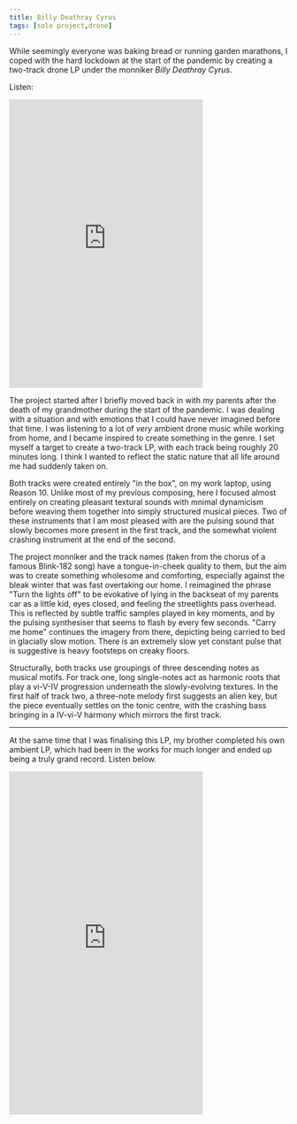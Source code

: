 ```yaml
---
title: Billy Deathray Cyrus
tags: [solo project,drone]
---
```


While seemingly everyone was baking bread or running garden marathons, I coped with the hard lockdown at the start of the pandemic by creating a two-track drone LP under the monniker *Billy Deathray Cyrus*.

Listen:

<!--more-->

<iframe style="border: 0; width: 350px; height: 522px;" src="https://bandcamp.com/EmbeddedPlayer/album=1274964375/size=large/bgcol=ffffff/linkcol=0687f5/transparent=true/" seamless><a href="https://billydeathraycyrus.bandcamp.com/album/untitled">Untitled by Billy Deathray Cyrus</a></iframe>

The project started after I briefly moved back in with my parents after the death of my grandmother during the start of the pandemic. I was dealing with a situation and with emotions that I could have never imagined before that time. I was listening to a lot of *very* ambient drone music while working from home, and I became inspired to create something in the genre. I set myself a target to create a two-track LP, with each track being roughly 20 minutes long. I think I wanted to reflect the static nature that all life around me had suddenly taken on.

Both tracks were created entirely "in the box", on my work laptop, using Reason 10. Unlike most of my previous composing, here I focused almost entirely on creating pleasant textural sounds with mnimal dynamicism before weaving them together into simply structured musical pieces. Two of these instruments that I am most pleased with are the pulsing sound that slowly becomes more present in the first track, and the somewhat violent crashing instrument at the end of the second.

The project monniker and the track names (taken from the chorus of a famous Blink-182 song) have a tongue-in-cheek quality to them, but the aim was to create something wholesome and comforting, especially against the bleak winter that was fast overtaking our home. I reimagined the phrase "Turn the lights off" to be evokative of lying in the backseat of my parents car as a little kid, eyes closed, and feeling the streetlights pass overhead. This is reflected by subtle traffic samples played in key moments, and by the pulsing synthesiser that seems to flash by every few seconds. "Carry me home" continues the imagery from there, depicting being carried to bed in glacially slow motion. There is an extremely slow yet constant pulse that is suggestive is heavy footsteps on creaky floors. 

Structurally, both tracks use groupings of three descending notes as musical motifs. For track one, long single-notes act as harmonic roots that play a vi-V-IV progression underneath the slowly-evolving textures. In the first half of track two, a three-note melody first suggests an alien key, but the piece eventually settles on the tonic centre, with the crashing bass bringing in a IV-vi-V harmony which mirrors the first track.

---

At the same time that I was finalising this LP, my brother completed his own ambient LP, which had been in the works for much longer and ended up being a truly grand record. Listen below.

<iframe style="border: 0; width: 350px; height: 621px;" src="https://bandcamp.com/EmbeddedPlayer/album=2750066624/size=large/bgcol=ffffff/linkcol=0687f5/transparent=true/" seamless><a href="https://diffie.bandcamp.com/album/n-ander-tipe-niks">&#39;n Ander Tipe Niks by diffie</a></iframe>
